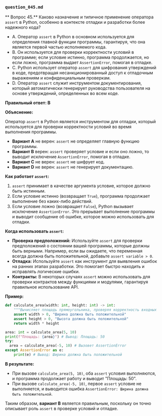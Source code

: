 ### `question_045.md`

** Вопрос 45.** Каково назначение и типичное применение оператора `assert` в Python, особенно в контексте отладки и разработки более надежного кода?

- A. Оператор `assert` в Python в основном используется для определения главной функции программы, гарантируя, что она является первой частью исполняемого кода.
- B. Он используется для проверки корректности условий в программе; если условие истинно, программа продолжается, но если ложно, программа выдает `AssertionError`, помогая в отладке.
- C. Python использует оператор `assert` для шифрования утверждений в коде, предотвращая несанкционированный доступ к отладочным выражениям и конфиденциальным проверкам.
- D. Оператор `assert` служит инструментом документирования, который автоматически генерирует руководства пользователя на основе утверждений, определенных во всем коде.

**Правильный ответ: B**

**Объяснение:**

Оператор `assert` в Python является инструментом для отладки, который используется для проверки корректности условий во время выполнения программы.

*   **Вариант A** не верен: `assert` не определяет главную функцию программы.
*   **Вариант B** верен: `assert` проверяет условие и если оно ложно, то выводит исключение `AssertionError`, помогая в отладке.
*   **Вариант C** не верен: `assert` не шифрует код.
*   **Вариант D** не верен: `assert` не генерирует документацию.

**Как работает `assert`:**

1.  `assert` принимает в качестве аргумента условие, которое должно быть истинным.
2.  Если условие истинно (возвращает `True`), программа продолжает выполнение без каких-либо действий.
3.  Если условие ложно (возвращает `False`), Python вызывает исключение `AssertionError`. Это прерывает выполнение программы и выводит сообщение об ошибке, которое можно использовать для отладки.

**Когда использовать `assert`:**

*   **Проверка предположений:** Используйте `assert` для проверки предположений о состоянии вашей программы, которые должны быть верными. Например, если вы ожидаете, что переменная всегда должна быть положительной, добавьте `assert variable > 0`.
*   **Отладка:** Используйте `assert` как инструмент для выявления ошибок на ранних этапах разработки. Это помогает быстро находить и исправлять логические ошибки.
*   **Контракты:** В некоторых случаях `assert` можно использовать для проверки контрактов между функциями и модулями, гарантируя правильное использование API.
    
**Пример:**

```python
def calculate_area(width: int, height: int) -> int:
    """Вычисляет площадь прямоугольника, проверяя корректность входных данных."""
    assert width > 0, "Ширина должна быть положительной"
    assert height > 0, "Высота должна быть положительной"
    return width * height

area: int = calculate_area(5, 10)
print(f"Площадь: {area}") # Вывод: Площадь: 50
try:
  area = calculate_area(-5, 10) # Вызовет AssertionError
except AssertionError as e:
    print(e) # Вывод: Ширина должна быть положительной
```

**В результате:**

*   При вызове `calculate_area(5, 10)`, оба `assert` условия выполняются, и программа продолжает работу и выводит "Площадь: 50".
*   При вызове `calculate_area(-5, 10)`, первое `assert` условие не выполняется, и выводится ошибка `AssertionError: Ширина должна быть положительной`.

Таким образом, **вариант B** является правильным, поскольку он точно описывает роль `assert` в проверке условий и отладке.

